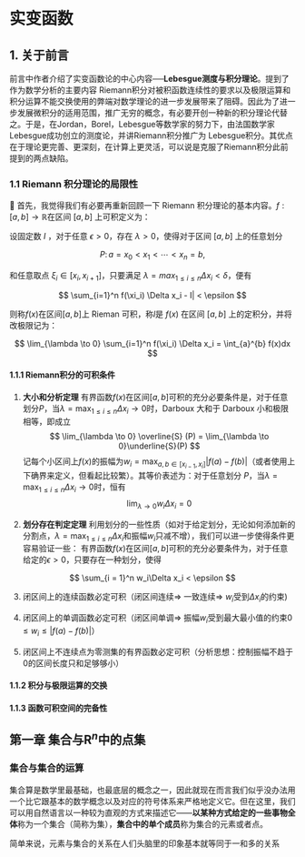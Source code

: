 # 实变函数

## 1. 关于前言

前言中作者介绍了实变函数论的中心内容──**Lebesgue测度与积分理论**。提到了作为数学分析的主要内容 Riemann积分对被积函数连续性的要求以及极限运算和积分运算不能交换使用的弊端对数学理论的进一步发展带来了阻碍。因此为了进一步发展微积分的适用范围，推广无穷的概念，有必要开创一种新的积分理论代替之。于是，在Jordan，Borel，Lebesgue等数学家的努力下，由法国数学家Lebesgue成功创立的测度论，并讲Riemann积分推广为 Lebesgue积分。其优点在于理论更完善、更深刻，在计算上更灵活，可以说是克服了Riemann积分此前提到的两点缺陷。

### 1.1 Riemann 积分理论的局限性

首先，我觉得我们有必要再重新回顾一下 Riemann 积分理论的基本内容。$f: [a,b] \to \mathbb R$在区间 $[a,b]$ 上可积定义为：

设固定数 $I$ ，对于任意 $\epsilon > 0$，存在 $\lambda > 0$，使得对于区间 $[a,b]$ 上的任意划分

$$
P: \, a = x_0 < x_1 < \cdots < x_n = b,
$$

和任意取点 $\xi_i \in [x_i, x_{i+1}]$，只要满足 $\lambda = max_{1 \le i \le n}\Delta x_i < \delta$，便有

$$
\sum_{i=1}^n f(\xi_i) \Delta x_i - I| < \epsilon
$$

则称$f(x)$在区间$[a,b]$上 Rieman 可积，称$l$是 $f(x)$ 在区间 $[a,b]$ 上的定积分，并将改极限记为：

$$
\lim_{\lambda \to 0} \sum_{i=1}^n f(\xi_i) \Delta x_i = \int_{a}^{b} f(x)dx
$$

#### 1.1.1 Riemann积分的可积条件

1. **大小和分析定理** 有界函数$f(x)$在区间$[a,b]$可积的充分必要条件是，对于任意划分$P$，当$\lambda = \max_{1 \le i \le n}\Delta x_i \to 0$时，Darboux 大和于 Darboux 小和极限相等，即成立
$$
\lim_{\lambda \to 0} \overline{S} (P) = \lim_{\lambda \to 0}\underline{S}(P)
$$
记每个小区间上$f(x)$的振幅为$w_i = \max_{a, b \in [x_{i-1},x_i]} | f(a) - f(b) |$（或者使用上下确界来定义，但看起比较繁）。其等价表述为：对于任意划分 $P$，当$\lambda = \max_{1 \le i \le n}\Delta x_i \to 0$时，恒有
$$
\lim_{\lambda \to 0} w_i \Delta x_i = 0
$$

2. **划分存在判定定理** 利用划分的一些性质（如对于给定划分，无论如何添加新的分割点，$\lambda = \max_{1 \le i \le n}\Delta x_i$和振幅$w_i$只减不增），我们可以进一步使得条件更容易验证一些：
有界函数$f(x)$在区间$[a,b]$可积的充分必要条件为，对于任意给定的$\epsilon >0$，只要存在一种划分，使得

$$
\sum_{i = 1}^n w_i\Delta x_i < \epsilon
$$

3. 闭区间上的连续函数必定可积（闭区间连续$\Rightarrow$ 一致连续$\Rightarrow$ $w_i$受到$\Delta x_i$的约束)

4. 闭区间上的单调函数必定可积（闭区间单调$\Rightarrow$ 振幅$w_i$受到最大最小值的约束$0 \le w_i \le |f(a)-f(b)|$）

5. 闭区间上不连续点为零测集的有界函数必定可积（分析思想：控制振幅不趋于0的区间长度只和足够够小）

#### 1.1.2 积分与极限运算的交换

#### 1.1.3 函数可积空间的完备性

## 第一章 集合与$\mathbf{R}^n$中的点集

### 集合与集合的运算

集合算是数学里最基础，也最底层的概念之一，因此就现在而言我们似乎没办法用一个比它跟基本的数学概念以及对应的符号体系来严格地定义它。但在这里，我们可以用自然语言以一种较为直观的方式来描述它——**以某种方式给定的一些事物全体**称为一个集合（简称为集），**集合中的单个成员**称为集合的元素或者点。

简单来说，元素与集合的关系在人们头脑里的印象基本就等同于一和多的关系


